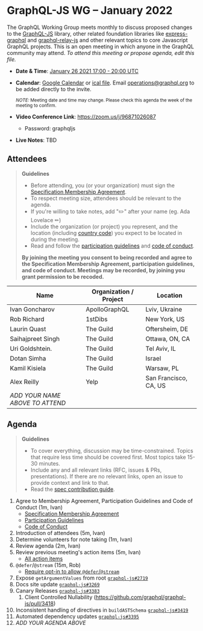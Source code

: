 # GraphQL-JS WG – January 2022

The GraphQL Working Group meets monthly to discuss proposed changes to the [GraphQL-JS](https://github.com/graphql/graphql-spec) library, other related foundation libraries like [express-graphql](https://github.com/graphql/express-graphql) and [graphql-relay-js](https://github.com/graphql/graphql-relay-js) and other
relevant topics to core Javascript GraphQL projects. This is an open meeting in which
anyone in the GraphQL community may attend. *To attend this meeting or propose
agenda, edit this file.*

- **Date & Time**: [January 26 2021 17:00 - 20:00 UTC](https://www.timeanddate.com/worldclock/meetingdetails.html?year=2022&month=01&day=26&hour=17&min=0&sec=0&p1=224&p2=179&p3=136&p4=37&p5=239&p6=101&p7=152)
- **Calendar**:
[Google Calendar](https://calendar.google.com/calendar/embed?src=linuxfoundation.org_ik79t9uuj2p32i3r203dgv5mo8%40group.calendar.google.com) or [ical file](https://calendar.google.com/calendar/ical/linuxfoundation.org_ik79t9uuj2p32i3r203dgv5mo8%40group.calendar.google.com/public/basic.ics). Email [operations@graphql.org](mailto:operations@graphql.org) to be added directly to the invite.

  <small>*NOTE:* Meeting date and time may change. Please check this agenda the week of the meeting to confirm.</small>
- **Video Conference Link**: https://zoom.us/j/96871026087
  - Password: graphqljs
- **Live Notes**: TBD

## Attendees

> **Guidelines**
> - Before attending, you (or your organization) must sign the [Specification Membership Agreement](https://github.com/graphql/foundation).
> - To respect meeting size, attendees should be relevant to the agenda.
> - If you're willing to take notes, add "✏️" after your name (eg. Ada Lovelace ✏)
> - Include the organization (or project) you represent, and the location (including [country code](https://en.wikipedia.org/wiki/List_of_ISO_3166_country_codes#Current_ISO_3166_country_codes)) you expect to be located in during the meeting.
> - Read and follow the [participation guidelines](https://github.com/graphql/graphql-js-wg#participation-guidelines) and [code of conduct](https://github.com/graphql/foundation/blob/master/CODE-OF-CONDUCT.md).
>
> **By joining the meeting you consent to being recorded and agree to the Specification Membership Agreement, participation guidelines, and code of conduct. Meetings may be recorded, by joining you grant permission to be recoded.**

| Name                            | Organization / Project | Location         |
| ------------------------------- | ---------------------- | ---------------- |
| Ivan Goncharov                  | ApolloGraphQL          | Lviv, Ukraine    |
| Rob Richard                     | 1stDibs                | New York, US     |
| Laurin Quast                    | The Guild              | Oftersheim, DE   |
| Saihajpreet Singh               | The Guild              | Ottawa, ON, CA   |
| Uri Goldshtein.                 | The Guild              | Tel Aviv, IL     |
| Dotan Simha                     | The Guild              | Israel           |
| Kamil Kisiela                   | The Guild              | Warsaw, PL       |
| Alex Reilly                     | Yelp                   | San Francisco, CA, US  |
| *ADD YOUR NAME ABOVE TO ATTEND* |


## Agenda

> **Guidelines**
>
> - To cover everything, discussion may be time-constrained. Topics that require less time should be covered first. Most topics take 15-30 minutes.
> - Include any and all relevant links (RFC, issues & PRs, presentations). If there are no relevant links, open an issue to provide context and link to that.
> - Read the [spec contribution guide](https://github.com/graphql/graphql-spec/blob/master/CONTRIBUTING.md).

<!--

Example agenda item:

1. Discuss moving the subscriptions proposal to stage 2 (30m, Lee)
   - [Subscriptions RFC](link.to/the-relevant/pr-or-issue-or-doc)
   - [GraphQL.js PR](github.link/to/the/project/pr)
   - [Another Relevant Link](youre.getting/the-idea.now)

-->

1. Agree to Membership Agreement, Participation Guidelines and Code of Conduct (1m, Ivan)
    - [Specification Membership Agreement](https://github.com/graphql/foundation)
    - [Participation Guidelines](https://github.com/graphql/graphql-js-wg#participation-guidelines)
    - [Code of Conduct](https://github.com/graphql/foundation/blob/master/CODE-OF-CONDUCT.md)
1. Introduction of attendees (5m, Ivan)
1. Determine volunteers for note taking (1m, Ivan)
1. Review agenda (2m, Ivan)
1. Review previous meeting's action items (5m, Ivan)
    - [All action items](https://github.com/graphql/graphql-js-wg/issues)
1. `@defer`/`@stream` (15m, Rob)
    - [Require opt-in to allow `@defer`/`@stream`](https://github.com/robrichard/defer-stream-wg/discussions/12)
1. Expose `getArgumentValues` from root [`graphql-js#2719`](https://github.com/graphql/graphql-js/issues/2719) 
1. Docs site update [`graphql-js#3269`](https://github.com/graphql/graphql-js/issues/3269) 
1. Canary Releases [`graphql-js#3383`](https://github.com/graphql/graphql-js/issues/3383) 
    1. Client Controlled Nullability (https://github.com/graphql/graphql-js/pull/3418)
3. Inconsistent handling of directives in `buildASTSchema` [`graphql-js#3419`](https://github.com/graphql/graphql-js/issues/3419) 
4. Automated dependency updates  [`graphql-js#3395`](https://github.com/graphql/graphql-js/issues/3395) 
5. _ADD YOUR AGENDA ABOVE_

